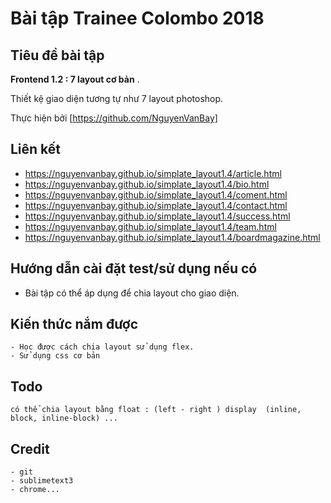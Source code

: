 # Bài tập Trainee Colombo 2018

## Tiêu đề bài tập

 **Frontend 1.2 : 7 layout cơ bản** .

Thiết kệ giao diện tương tự như 7 layout photoshop.

Thực hiện bởi [https://github.com/NguyenVanBay]

## Liên kết

- https://nguyenvanbay.github.io/simplate_layout1.4/article.html
- https://nguyenvanbay.github.io/simplate_layout1.4/bio.html
- https://nguyenvanbay.github.io/simplate_layout1.4/coment.html
- https://nguyenvanbay.github.io/simplate_layout1.4/contact.html
- https://nguyenvanbay.github.io/simplate_layout1.4/success.html
- https://nguyenvanbay.github.io/simplate_layout1.4/team.html
- https://nguyenvanbay.github.io/simplate_layout1.4/boardmagazine.html

## Hướng dẫn cài đặt test/sử dụng nếu có

- Bài tập có thể áp dụng để chia layout cho giao diện.

## Kiến thức nắm được

	- Học được cách chia layout sử dụng flex.
	- Sử dụng css cơ bản
	

## Todo

	có thể chia layout bằng float : (left - right ) display  (inline, block, inline-block) ...

## Credit

	- git
	- sublimetext3
	- chrome...

